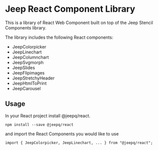 # Jeep React Component Library

This is a library of React Web Component built on top of the Jeep Stencil Components library.

The library includes the following React components:

 - JeepColorpicker
 - JeepLinechart
 - JeepColumnchart
 - JeepSvgmorph
 - JeepSlides
 - JeepFlipimages
 - JeepStretchyHeader
 - JeepHtmlToPrint
 - JeepCarousel


## Usage
In your React project install @jeepq/react.

```
npm install --save @jeepq/react
``` 

and import the React Components you would like to use

```
import { JeepColorpicker, JeepLinechart, ... } from "@jeepq/react";
```
